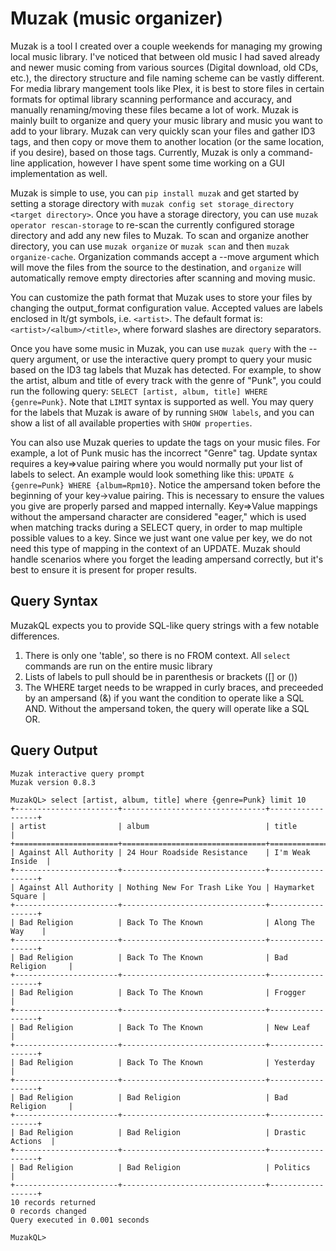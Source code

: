 # Muzak (music organizer)

Muzak is a tool I created over a couple weekends for managing my growing local music library. I've noticed that between old music I had saved already and newer music coming from various sources (Digital download, old CDs, etc.), the directory structure and file naming scheme can be vastly different. For media library mangement tools like Plex, it is best to store files in certain formats for optimal library scanning performance and accuracy, and manually renaming/moving these files became a lot of work. Muzak is mainly built to organize and query your music library and music you want to add to your library. Muzak can very quickly scan your files and gather ID3 tags, and then copy or move them to another location (or the same location, if you desire), based on those tags. Currently, Muzak is only a command-line application, however I have spent some time working on a GUI implementation as well.

Muzak is simple to use, you can `pip install muzak` and get started by setting a storage directory with `muzak config set storage_directory <target directory>`. Once you have a storage directory, you can use `muzak operator rescan-storage` to re-scan the currently configured storage directory and add any new files to Muzak. To scan and organize another directory, you can use `muzak organize` or `muzak scan` and then `muzak organize-cache`. Organization commands accept a --move argument which will move the files from the source to the destination, and `organize` will automatically remove empty directories after scanning and moving music. 

You can customize the path format that Muzak uses to store your files by changing the output_format configuration value. Accepted values are labels enclosed in lt/gt symbols, i.e. `<artist>`. The default format is: `<artist>/<album>/<title>`, where forward slashes are directory separators. 

Once you have some music in Muzak, you can use `muzak query` with the --query argument, or use the interactive query prompt to query your music based on the ID3 tag labels that Muzak has detected. For example, to show the artist, album and title of every track with the genre of "Punk", you could run the following query: `SELECT [artist, album, title] WHERE {genre=Punk}`. Note that `LIMIT` syntax is supported as well. You may query for the labels that Muzak is aware of by running `SHOW labels`, and you can show a list of all available properties with `SHOW properties`. 

You can also use Muzak queries to update the tags on your music files. For example, a lot of Punk music has the incorrect "Genre" tag. Update syntax requires a key=>value pairing where you would normally put your list of labels to select. An example would look something like this: `UPDATE &{genre=Punk} WHERE {album=Rpm10}`. Notice the ampersand token before the beginning of your key->value pairing. This is necessary to ensure the values you give are properly parsed and mapped internally. Key=>Value mappings without the ampersand character are considered "eager," which is used when matching tracks during a SELECT query, in order to map multiple possible values to a key. Since we just want one value per key, we do not need this type of mapping in the context of an UPDATE. Muzak should handle scenarios where you forget the leading ampersand correctly, but it's best to ensure it is present for proper results.

## Query Syntax

MuzakQL expects you to provide SQL-like query strings with a few notable differences.

1. There is only one 'table', so there is no FROM context. All `select` commands are run on the entire music library
2. Lists of labels to pull should be in parenthesis or brackets ([] or ())
3. The WHERE target needs to be wrapped in curly braces, and preceeded by an ampersand (&) if you want the condition to operate like a SQL AND. Without the ampersand token, the query will operate like a SQL OR.

## Query Output

```
Muzak interactive query prompt
Muzak version 0.8.3

MuzakQL> select [artist, album, title] where {genre=Punk} limit 10
+-----------------------+--------------------------------+------------------+
| artist                | album                          | title            |
+=======================+================================+==================+
| Against All Authority | 24 Hour Roadside Resistance    | I'm Weak Inside  |
+-----------------------+--------------------------------+------------------+
| Against All Authority | Nothing New For Trash Like You | Haymarket Square |
+-----------------------+--------------------------------+------------------+
| Bad Religion          | Back To The Known              | Along The Way    |
+-----------------------+--------------------------------+------------------+
| Bad Religion          | Back To The Known              | Bad Religion     |
+-----------------------+--------------------------------+------------------+
| Bad Religion          | Back To The Known              | Frogger          |
+-----------------------+--------------------------------+------------------+
| Bad Religion          | Back To The Known              | New Leaf         |
+-----------------------+--------------------------------+------------------+
| Bad Religion          | Back To The Known              | Yesterday        |
+-----------------------+--------------------------------+------------------+
| Bad Religion          | Bad Religion                   | Bad Religion     |
+-----------------------+--------------------------------+------------------+
| Bad Religion          | Bad Religion                   | Drastic Actions  |
+-----------------------+--------------------------------+------------------+
| Bad Religion          | Bad Religion                   | Politics         |
+-----------------------+--------------------------------+------------------+
10 records returned
0 records changed
Query executed in 0.001 seconds

MuzakQL>
```
